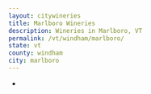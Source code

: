 ```yaml
---
layout: citywineries
title: Marlboro Wineries
description: Wineries in Marlboro, VT
permalink: /vt/windham/marlboro/
state: vt
county: windham
city: marlboro
---
```

-
